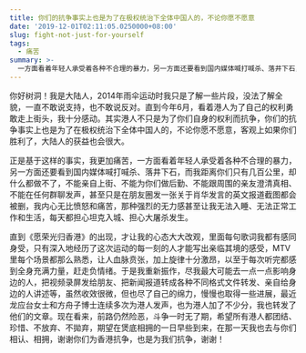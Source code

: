 ```yaml
---
title: 你们的抗争事实上也是为了在极权统治下全体中国人的，不论你愿不愿意
date: '2019-12-01T02:11:05.0250000+08:00'
slug: fight-not-just-for-yourself
tags:
  - 痛苦
summary: >-
  一方面看着年轻人承受着各种不合理的暴力，另一方面还要看到国内媒体喊打喊杀、落井下石，而我距离你们只有几百公里，却什么都做不了，不能亲自上街、不能为你们做后勤、不能跟周围的亲友澄清真相、不能在任何群聊发声
---
```


你好树洞！我是大陆人，2014年雨伞运动时我只是了解一些片段，没法了解全貌，一直不敢说支持，也不敢说反对。直到今年6月，看着港人为了自己的权利勇敢走上街头，我十分感动。其实港人不只是为了你们自身的权利而抗争，你们的抗争事实上也是为了在极权统治下全体中国人的，不论你愿不愿意，客观上如果你们胜利了，大陆人的获益也会很大。

正是基于这样的事实，我更加痛苦，一方面看着年轻人承受着各种不合理的暴力，另一方面还要看到国内媒体喊打喊杀、落井下石，而我距离你们只有几百公里，却什么都做不了，不能亲自上街、不能为你们做后勤、不能跟周围的亲友澄清真相、不能在任何群聊发声，甚至只是在朋友圈发一张关于肖华发言的英文报道截图都会被删，我内心无比愤怒和痛苦，那种强烈的无力感甚至让我无法入睡、无法正常工作和生活，每天都担心坦克入城、担心大屠杀发生。

直到《愿荣光归香港》的出现，才让我的心态大大改观，里面每句歌词我都有感同身受，只有深入地经历了这次运动的每一刻的人才能写出亲临其境的感受，MTV里每个场景都那么熟悉，让人血脉贲张，加上旋律十分激昂，以至于每次听完都感到全身充满力量，赶走负情绪。于是我重新振作，尽我最大可能去一点一点影响身边的人，把视频录屏发给朋友、把新闻报道转成各种不同格式文件转发、亲自给身边的人讲述等，虽然收效很微，但也尽了自己的绵力，慢慢也取得一些进展，最近龙应台女士和方舟子博士连续多次为港人发声，也为港人加了不少分，我也转发了他们的文章。现在看来，前路仍然险恶，斗争一时无了期，希望所有港人都团结、珍惜、不放弃、不拋弃，期望在煲底相拥的一日早些到来，在那一天我也去与你们相认、相拥，谢谢你们为香港抗争，也是为我们抗争，谢谢！
